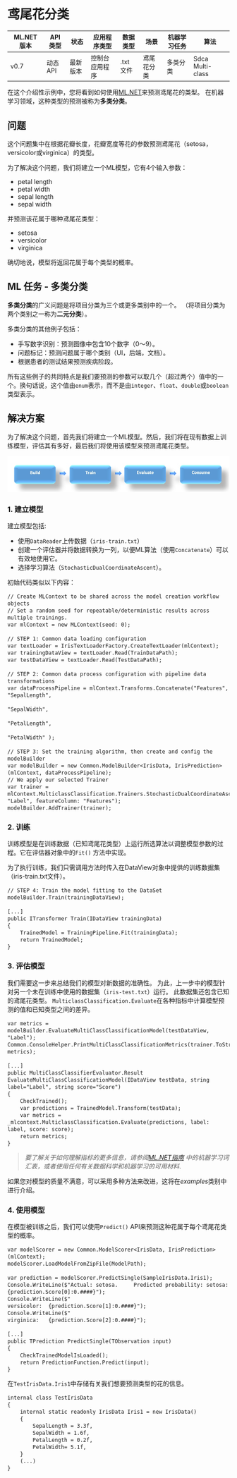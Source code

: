 # 鸢尾花分类

| ML.NET 版本 | API 类型          | 状态                        | 应用程序类型    | 数据类型 | 场景            | 机器学习任务                   | 算法                  |
|----------------|-------------------|-------------------------------|-------------|-----------|---------------------|---------------------------|-----------------------------|
| v0.7           | 动态 API | 最新版本 | 控制台应用程序 | .txt 文件 | 鸢尾花分类 | 多类分类 | Sdca Multi-class |

在这个介绍性示例中，您将看到如何使用[ML.NET](https://www.microsoft.com/net/learn/apps/machine-learning-and-ai/ml-dotnet)来预测鸢尾花的类型。 在机器学习领域，这种类型的预测被称为**多类分类**。

## 问题
这个问题集中在根据花瓣长度，花瓣宽度等花的参数预测鸢尾花（setosa，versicolor或virginica）的类型。

为了解决这个问题，我们将建立一个ML模型，它有4个输入参数： 
* petal length
* petal width
* sepal length
* sepal width

并预测该花属于哪种鸢尾花类型：
* setosa
* versicolor
* virginica

确切地说，模型将返回花属于每个类型的概率。

## ML 任务 - 多类分类
**多类分类**的广义问题是将项目分类为三个或更多类别中的一个。 （将项目分类为两个类别之一称为**二元分类**）。

多类分类的其他例子包括： 
* 手写数字识别：预测图像中包含10个数字（0～9）。
* 问题标记：预测问题属于哪个类别（UI，后端，文档）。
* 根据患者的测试结果预测疾病阶段。

所有这些例子的共同特点是我们要预测的参数可以取几个（超过两个）值中的一个。换句话说，这个值由`enum`表示，而不是由`integer`、`float`、`double`或`boolean`类型表示。

## 解决方案
为了解决这个问题，首先我们将建立一个ML模型。然后，我们将在现有数据上训练模型，评估其有多好，最后我们将使用该模型来预测鸢尾花类型。

![Build -> Train -> Evaluate -> Consume](../shared_content/modelpipeline.png)

### 1. 建立模型

建立模型包括: 
* 使用`DataReader`上传数据（`iris-train.txt`）
* 创建一个评估器并将数据转换为一列，以便ML算法（使用`Concatenate`）可以有效地使用它。
* 选择学习算法（`StochasticDualCoordinateAscent`）。


初始代码类似以下内容： 
```CSharp
// Create MLContext to be shared across the model creation workflow objects 
// Set a random seed for repeatable/deterministic results across multiple trainings.
var mlContext = new MLContext(seed: 0);

// STEP 1: Common data loading configuration
var textLoader = IrisTextLoaderFactory.CreateTextLoader(mlContext);
var trainingDataView = textLoader.Read(TrainDataPath);
var testDataView = textLoader.Read(TestDataPath);

// STEP 2: Common data process configuration with pipeline data transformations
var dataProcessPipeline = mlContext.Transforms.Concatenate("Features", "SepalLength",
                                                                       "SepalWidth",
                                                                       "PetalLength",
                                                                       "PetalWidth" );

// STEP 3: Set the training algorithm, then create and config the modelBuilder                            
var modelBuilder = new Common.ModelBuilder<IrisData, IrisPrediction>(mlContext, dataProcessPipeline);
// We apply our selected Trainer 
var trainer = mlContext.MulticlassClassification.Trainers.StochasticDualCoordinateAscent(labelColumn: "Label", featureColumn: "Features");
modelBuilder.AddTrainer(trainer);
```
### 2. 训练
训练模型是在训练数据（已知鸢尾花类型）上运行所选算法以调整模型参数的过程。它在评估器对象中的`Fit()` 方法中实现。 

为了执行训练，我们只需调用方法时传入在DataView对象中提供的训练数据集（iris-train.txt文件）。
```CSharp
// STEP 4: Train the model fitting to the DataSet            
modelBuilder.Train(trainingDataView);

[...]
public ITransformer Train(IDataView trainingData)
{
    TrainedModel = TrainingPipeline.Fit(trainingData);
    return TrainedModel;
}
```
### 3. 评估模型
我们需要这一步来总结我们的模型对新数据的准确性。 为此，上一步中的模型针对另一个未在训练中使用的数据集（`iris-test.txt`）运行。 此数据集还包含已知的鸢尾花类型。
`MulticlassClassification.Evaluate`在各种指标中计算模型预测的值和已知类型之间的差异。
```CSharp
var metrics = modelBuilder.EvaluateMultiClassClassificationModel(testDataView, "Label");
Common.ConsoleHelper.PrintMultiClassClassificationMetrics(trainer.ToString(), metrics);
    
[...]
public MultiClassClassifierEvaluator.Result EvaluateMultiClassClassificationModel(IDataView testData, string label="Label", string score="Score")
{
    CheckTrained();
    var predictions = TrainedModel.Transform(testData);
    var metrics = _mlcontext.MulticlassClassification.Evaluate(predictions, label: label, score: score);
    return metrics;
}
```
>*要了解关于如何理解指标的更多信息，请参阅[ML.NET指南](https://docs.microsoft.com/en-us/dotnet/machine-learning/) 中的机器学习词汇表，或者使用任何有关数据科学和机器学习的可用材料*.

如果您对模型的质量不满意，可以采用多种方法来改进，这将在*examples*类别中进行介绍。 
### 4. 使用模型
在模型被训练之后，我们可以使用`Predict()` API来预测这种花属于每个鸢尾花类型的概率。

```CSharp
var modelScorer = new Common.ModelScorer<IrisData, IrisPrediction>(mlContext);
modelScorer.LoadModelFromZipFile(ModelPath);

var prediction = modelScorer.PredictSingle(SampleIrisData.Iris1);
Console.WriteLine($"Actual: setosa.     Predicted probability: setosa:      {prediction.Score[0]:0.####}");
Console.WriteLine($"                                           versicolor:  {prediction.Score[1]:0.####}");
Console.WriteLine($"                                           virginica:   {prediction.Score[2]:0.####}");

[...]
public TPrediction PredictSingle(TObservation input)
{
    CheckTrainedModelIsLoaded();
    return PredictionFunction.Predict(input);
}
```
在`TestIrisData.Iris1`中存储有关我们想要预测类型的花的信息。
```CSharp
internal class TestIrisData
{
    internal static readonly IrisData Iris1 = new IrisData()
    {
        SepalLength = 3.3f,
        SepalWidth = 1.6f,
        PetalLength = 0.2f,
        PetalWidth= 5.1f,
    }
    (...)
}
```
